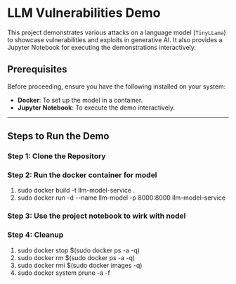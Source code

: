 # LLM Vulnerabilities Demo

This project demonstrates various attacks on a language model (`TinyLLama`) to showcase vulnerabilities and exploits in generative AI. It also provides a Jupyter Notebook for executing the demonstrations interactively.


## Prerequisites
Before proceeding, ensure you have the following installed on your system:
- **Docker**: To set up the model in a container.
- **Jupyter Notebook**: To execute the demo interactively.

---

## Steps to Run the Demo

### Step 1: Clone the Repository
### Step 2: Run the docker container for model
1. sudo docker build -t llm-model-service .
2. sudo docker run -d   --name llm-model   -p 8000:8000   llm-model-service
### Step 3: Use the project notebook to wirk with nodel
### Step 4: Cleanup
1. sudo docker stop $(sudo docker ps -a -q)
2. sudo docker rm $(sudo docker ps -a -q)
3. sudo docker rmi $(sudo docker images -q)
4. sudo docker system prune -a -f